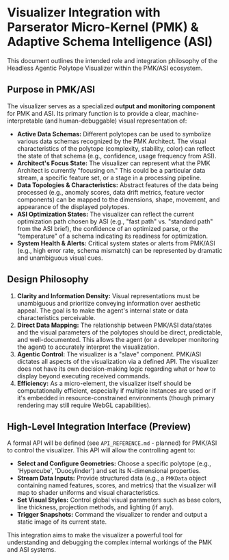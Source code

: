 # Visualizer Integration with Parserator Micro-Kernel (PMK) & Adaptive Schema Intelligence (ASI)

This document outlines the intended role and integration philosophy of the Headless Agentic Polytope Visualizer within the PMK/ASI ecosystem.

## Purpose in PMK/ASI

The visualizer serves as a specialized **output and monitoring component** for PMK and ASI. Its primary function is to provide a clear, machine-interpretable (and human-debuggable) visual representation of:

*   **Active Data Schemas:** Different polytopes can be used to symbolize various data schemas recognized by the PMK Architect. The visual characteristics of the polytope (complexity, stability, color) can reflect the state of that schema (e.g., confidence, usage frequency from ASI).
*   **Architect's Focus State:** The visualizer can represent what the PMK Architect is currently "focusing on." This could be a particular data stream, a specific feature set, or a stage in a processing pipeline.
*   **Data Topologies & Characteristics:** Abstract features of the data being processed (e.g., anomaly scores, data drift metrics, feature vector components) can be mapped to the dimensions, shape, movement, and appearance of the displayed polytopes.
*   **ASI Optimization States:** The visualizer can reflect the current optimization path chosen by ASI (e.g., "fast path" vs. "standard path" from the ASI brief), the confidence of an optimized parse, or the "temperature" of a schema indicating its readiness for optimization.
*   **System Health & Alerts:** Critical system states or alerts from PMK/ASI (e.g., high error rate, schema mismatch) can be represented by dramatic and unambiguous visual cues.

## Design Philosophy

1.  **Clarity and Information Density:** Visual representations must be unambiguous and prioritize conveying information over aesthetic appeal. The goal is to make the agent's internal state or data characteristics perceivable.
2.  **Direct Data Mapping:** The relationship between PMK/ASI data/states and the visual parameters of the polytopes should be direct, predictable, and well-documented. This allows the agent (or a developer monitoring the agent) to accurately interpret the visualization.
3.  **Agentic Control:** The visualizer is a "slave" component. PMK/ASI dictates all aspects of the visualization via a defined API. The visualizer does not have its own decision-making logic regarding what or how to display beyond executing received commands.
4.  **Efficiency:** As a micro-element, the visualizer itself should be computationally efficient, especially if multiple instances are used or if it's embedded in resource-constrained environments (though primary rendering may still require WebGL capabilities).

## High-Level Integration Interface (Preview)

A formal API will be defined (see `API_REFERENCE.md` - planned) for PMK/ASI to control the visualizer. This API will allow the controlling agent to:

*   **Select and Configure Geometries:** Choose a specific polytope (e.g., 'Hypercube', 'Duocylinder') and set its N-dimensional properties.
*   **Stream Data Inputs:** Provide structured data (e.g., a `PMKData` object containing named features, scores, and metrics) that the visualizer will map to shader uniforms and visual characteristics.
*   **Set Visual Styles:** Control global visual parameters such as base colors, line thickness, projection methods, and lighting (if any).
*   **Trigger Snapshots:** Command the visualizer to render and output a static image of its current state.

This integration aims to make the visualizer a powerful tool for understanding and debugging the complex internal workings of the PMK and ASI systems.
